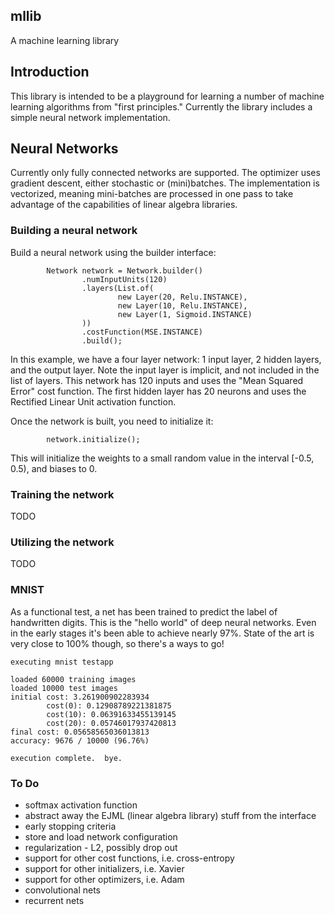 ## mllib

A machine learning library


## Introduction

This library is intended to be a playground for learning a number of machine learning algorithms from "first principles."  Currently the library includes a simple neural network implementation.

## Neural Networks

Currently only fully connected networks are supported.  The optimizer uses gradient descent, either stochastic or (mini)batches.  The implementation is vectorized, meaning mini-batches are processed in one pass to take advantage of the capabilities of linear algebra libraries.  

### Building a neural network

Build a neural network using the builder interface:

```
        Network network = Network.builder()
                .numInputUnits(120)
                .layers(List.of(
                        new Layer(20, Relu.INSTANCE),
                        new Layer(10, Relu.INSTANCE),
                        new Layer(1, Sigmoid.INSTANCE)
                ))
                .costFunction(MSE.INSTANCE)
                .build();

```

In this example, we have a four layer network: 1 input layer, 2 hidden layers, and the output layer.  Note the input layer is implicit, and not included in the list of layers.  This network has 120 inputs and uses the "Mean Squared Error" cost function.  The first hidden layer has 20 neurons and uses the Rectified Linear Unit activation function.

Once the network is built, you need to initialize it:

```
        network.initialize();
```

This will initialize the weights to a small random value in the interval [-0.5, 0.5), and biases to 0.

### Training the network

TODO


### Utilizing the network

TODO


### MNIST

As a functional test, a net has been trained to predict the label of handwritten digits.  This is the "hello world" of deep neural networks.  Even in the early stages it's been able to achieve nearly 97%.  State of the art is very close to 100% though, so there's a ways to go!

```
executing mnist testapp

loaded 60000 training images
loaded 10000 test images
initial cost: 3.261900902283934
        cost(0): 0.12908789221381875
        cost(10): 0.06391633455139145
        cost(20): 0.05746017937420813
final cost: 0.05658565036013813
accuracy: 9676 / 10000 (96.76%)

execution complete.  bye.
```

### To Do

* softmax activation function
* abstract away the EJML (linear algebra library) stuff from the interface
* early stopping criteria
* store and load network configuration
* regularization - L2, possibly drop out
* support for other cost functions, i.e. cross-entropy
* support for other initializers, i.e. Xavier
* support for other optimizers, i.e. Adam
* convolutional nets
* recurrent nets
